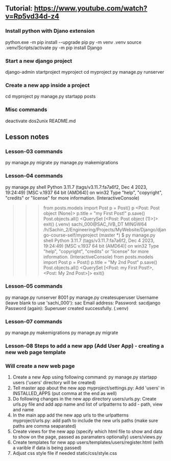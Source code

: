 ## Tutorial: https://www.youtube.com/watch?v=Rp5vd34d-z4
### Install python with Djano extension
python.exe -m pip install --upgrade pip
py -m venv .venv
source .venv/Scripts/activate
py -m pip install Django

### Start a new django project
django-admin startproject myproject
cd myproject
py manage.py runserver

### Create a new app inside a project
cd myproject
py manage.py startapp posts

### Misc commands
deactivate
dos2unix README.md

## Lesson notes
### Lesson-03 commands
py manage.py migrate
py manage.py makemigrations

### Lesson-04 commands
py manage.py shell
Python 3.11.7 (tags/v3.11.7:fa7a6f2, Dec  4 2023, 19:24:49) [MSC v.1937 64 bit (AMD64)] on win32
Type "help", "copyright", "credits" or "license" for more information.
(InteractiveConsole)
>>> from posts.models import Post
>>> p = Post()
>>> p
<Post: Post object (None)>
>>> p.title = "my First Post!"
>>> p.save()
>>> Post.objects.all()
<QuerySet [<Post: Post object (1)>]>
>>> exit()
(.venv)
sachi_000@SAC_IVB_DT MINGW64 /h/Sachin_2/Engineering/Projects/MyWebsite/Django/django-course-self/myproject (master *)
$ py manage.py shell
Python 3.11.7 (tags/v3.11.7:fa7a6f2, Dec  4 2023, 19:24:49) [MSC v.1937 64 bit (AMD64)] on win32
Type "help", "copyright", "credits" or "license" for more information.
(InteractiveConsole)
>>> from posts.models import Post
>>> p = Post()
>>> p.title = "My 2nd Post"
>>> p.save()
>>> Post.objects.all()
<QuerySet [<Post: my First Post!>, <Post: My 2nd Post>]>
>>> exit()

###  Lesson-05 commands
py manage.py runserver 8001
py manage.py createsuperuser
Username (leave blank to use 'sachi_000'): sac
Email address:
Password: sacdjango
Password (again):
Superuser created successfully.
(.venv)

###  Lesson-07 commands
py manage.py makemigrations
py manage.py migrate

### Lesson-08 Steps to add a new app (Add User App) - creating a new web page template
### Will create a new web page
1. Create a new App using following command:
   py manage.py startapp users
   ('users' directory will be created)
2. Tell master app about the new app
   myproject/settings.py: Add 'users' in  INSTALLED_APPS (put comma at the end as well)
3. Do following changes in the new app directory
   users/urls.py: Create urls.py file  and add app name and list of urlpatterns to add - path, view and name
4. In the main app add the new  app urls to the urlpatterns
   myproject/urls.py: add path to include the new urls paths (make sure paths are comma seaparated)
5. Create views for the new app (specify which html file to show and data to show on the page, passed as paramaters optionally)
   users/views.py
6. Create templates for new app
   users/templates/users/register.html (with a varible if data is being passed)
7. Adjust css style file if needed
   static/css/style.css
